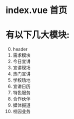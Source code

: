 # index.vue  首页

# 有以下几大模块:
0. header
1. 需求模块
2. 今日宣讲
3. 宣讲现场
4. 热门宣讲
5. 学校场地
6. 宣讲日历
7. 特色服务
8. 合作伙伴
9. 媒体报道
10. 校园业务
